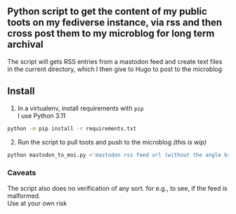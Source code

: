 ## Python script to get the content of my public toots on my fediverse instance, via rss  and then cross post them to my microblog for long term archival
The script will gets RSS entries from a mastodon feed and create text files in the current directory, which I then give to Hugo to post to the microblog

 

## Install
1. In a virtualenv, install requirements with `pip`  
I use Python 3.11

```bash
python -m pip install -r requirements.txt
```

2. Run the script to pull toots and push to the microblog *(this is wip)*
```bash
python mastodon_to_moi.py <'mastodon rss feed url (without the angle brackets)'>
```

### Caveats
The script also does no verification of any sort. for e.g.,  to see, if the feed is malformed.  
Use at your own risk